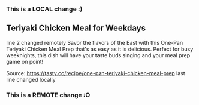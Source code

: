 ### This is a LOCAL change :)
## Teriyaki Chicken Meal for Weekdays
line 2 changed remotely
Savor the flavors of the East with this One-Pan Teriyaki Chicken Meal Prep that's as easy as it is delicious. Perfect for busy weeknights, this dish will have your taste buds singing and your meal prep game on point!

Source: https://tasty.co/recipe/one-pan-teriyaki-chicken-meal-prep
last line changed locally
### This is a REMOTE change :O

